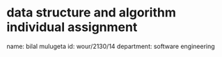 # data structure and algorithm individual assignment
 name: bilal mulugeta id: wour/2130/14  department: software engineering
